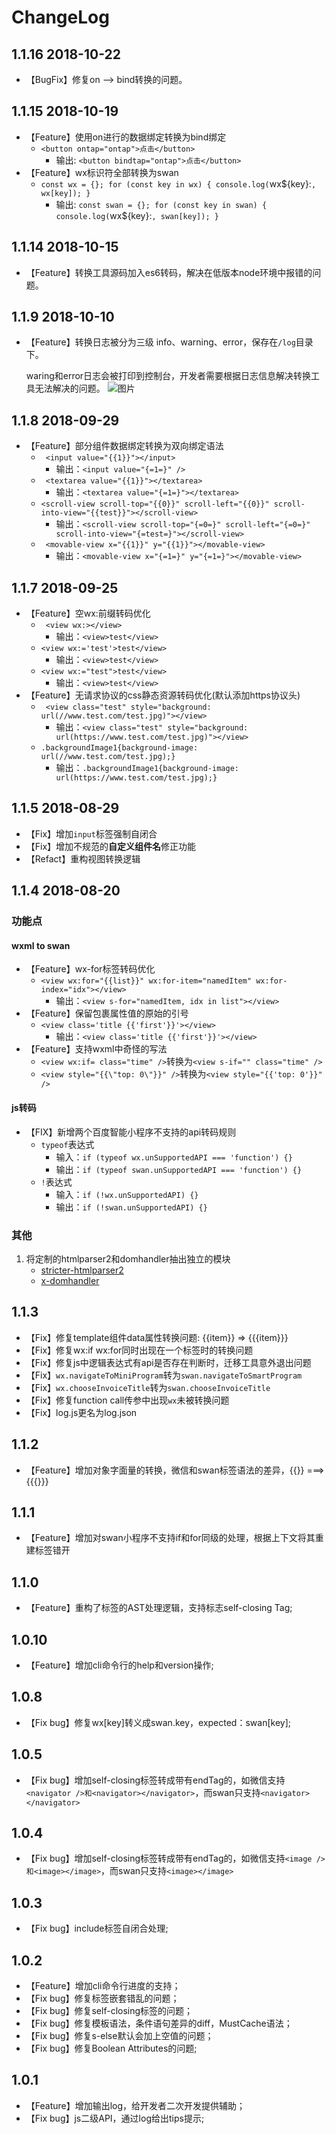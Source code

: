 # ChangeLog

## 1.1.16 2018-10-22
- 【BugFix】修复on --> bind转换的问题。

## 1.1.15 2018-10-19
- 【Feature】使用on进行的数据绑定转换为bind绑定
	- `<button ontap="ontap">点击</button>`
		- 输出:  `<button bindtap="ontap">点击</button>`
- 【Feature】wx标识符全部转换为swan
	- `const wx = {};
for (const key in wx) {
    console.log(`wx${key}:`, wx[key]);
}`
		- 输出:  `const swan = {};
for (const key in swan) {
    console.log(`wx${key}:`, swan[key]);
}`

## 1.1.14 2018-10-15
- 【Feature】转换工具源码加入es6转码，解决在低版本node环境中报错的问题。

## 1.1.9 2018-10-10
- 【Feature】转换日志被分为三级 info、warning、error，保存在`/log`目录下。
	
	waring和error日志会被打印到控制台，开发者需要根据日志信息解决转换工具无法解决的问题。
	![图片](https://i.loli.net/2018/10/10/5bbde80e8dee6.png) 
    

## 1.1.8 2018-09-29
- 【Feature】部分组件数据绑定转换为双向绑定语法
    - `	<input value="{{1}}"></input>`
        - 输出：`<input value="{=1=}" />` 
    - `	<textarea value="{{1}}"></textarea>`
        - 输出：`<textarea value="{=1=}"></textarea>` 
    - `<scroll-view scroll-top="{{0}}" scroll-left="{{0}}" scroll-into-view="{{test}}"></scroll-view>`
        - 输出：`<scroll-view scroll-top="{=0=}" scroll-left="{=0=}" scroll-into-view="{=test=}"></scroll-view>`
    - `	<movable-view x="{{1}}" y="{{1}}"></movable-view>`
        - 输出：`<movable-view x="{=1=}" y="{=1=}"></movable-view>` 

## 1.1.7 2018-09-25
- 【Feature】空wx:前缀转码优化
    - `	<view wx:></view>`
        - 输出：`<view>test</view>` 
    - `<view wx:='test'>test</view>`
        - 输出：`<view>test</view>`
    - `<view wx:="test">test</view>`
        - 输出：`<view>test</view>`
- 【Feature】无请求协议的css静态资源转码优化(默认添加https协议头)
    - `	<view class="test" style="background: url(//www.test.com/test.jpg)"></view>`
        - 输出：`<view class="test" style="background: url(https://www.test.com/test.jpg)"></view>` 
    - `.backgroundImage1{background-image: url(//www.test.com/test.jpg);}`
        - 输出：`.backgroundImage1{background-image: url(https://www.test.com/test.jpg);}`       

## 1.1.5 2018-08-29
- 【Fix】增加`input`标签强制自闭合
- 【Fix】增加不规范的**自定义组件名**修正功能
- 【Refact】重构视图转换逻辑

## 1.1.4 2018-08-20
### 功能点
#### wxml to swan
- 【Feature】wx-for标签转码优化
    - `<view wx:for="{{list}}" wx:for-item="namedItem" wx:for-index="idx"></view>`
        - 输出：`<view s-for="namedItem, idx in list"></view>`
- 【Feature】保留包裹属性值的原始的引号
    - `<view class='title {{'first'}}'></view>`
        - 输出：`<view class='title {{'first'}}'></view>`
- 【Feature】支持wxml中奇怪的写法
    - `<view wx:if= class="time" />`转换为`<view s-if="" class="time" />`
    - `<view style="{{\"top: 0\"}}" />`转换为`<view style="{{'top: 0'}}" />`

#### js转码
- 【FIX】新增两个百度智能小程序不支持的api转码规则
    - `typeof`表达式
        - 输入：`if (typeof wx.unSupportedAPI === 'function') {}`
        - 输出：`if (typeof swan.unSupportedAPI === 'function') {}`
    - `!`表达式
        - 输入：`if (!wx.unSupportedAPI) {}`
        - 输出：`if (!swan.unSupportedAPI) {}`

### 其他
1. 将定制的htmlparser2和domhandler抽出独立的模块
    - [stricter-htmlparser2](https://www.npmjs.com/package/stricter-htmlparser2)
    - [x-domhandler](https://www.npmjs.com/package/x-domhandler)

## 1.1.3
- 【Fix】修复template组件data属性转换问题: {{item}} => {{{item}}}
- 【Fix】修复wx:if wx:for同时出现在一个标签时的转换问题
- 【Fix】修复js中逻辑表达式有api是否存在判断时，迁移工具意外退出问题
- 【Fix】`wx.navigateToMiniProgram`转为`swan.navigateToSmartProgram`
- 【Fix】`wx.chooseInvoiceTitle`转为`swan.chooseInvoiceTitle`
- 【Fix】修复function call传参中出现`wx`未被转换问题
- 【Fix】log.js更名为log.json

## 1.1.2
- 【Feature】增加对象字面量的转换，微信和swan标签语法的差异，{{}} ===> {{{}}}

## 1.1.1
- 【Feature】增加对swan小程序不支持if和for同级的处理，根据上下文将其重建标签错开

## 1.1.0
- 【Feature】重构了标签的AST处理逻辑，支持标志self-closing Tag;

## 1.0.10
- 【Feature】增加cli命令行的help和version操作;

## 1.0.8
- 【Fix bug】修复wx[key]转义成swan.key，expected：swan[key];

## 1.0.5
- 【Fix bug】增加self-closing标签转成带有endTag的，如微信支持`<navigator />和<navigator></navigator>`，而swan只支持`<navigator></navigator>`

## 1.0.4
- 【Fix bug】增加self-closing标签转成带有endTag的，如微信支持`<image />和<image></image>`，而swan只支持`<image></image>`

## 1.0.3
- 【Fix bug】include标签自闭合处理;

## 1.0.2
- 【Feature】增加cli命令行进度的支持；
- 【Fix bug】修复标签嵌套错乱的问题；
- 【Fix bug】修复self-closing标签的问题；
- 【Fix bug】修复模板语法，条件语句差异的diff，MustCache语法；
- 【Fix bug】修复s-else默认会加上空值的问题；
- 【Fix bug】修复Boolean Attributes的问题;

## 1.0.1
- 【Feature】增加输出log，给开发者二次开发提供辅助；
- 【Fix bug】js二级API，通过log给出tips提示;

